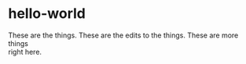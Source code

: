 # hello-world
These are the things.
These are the edits to the things.
These are more things <br> right here.
